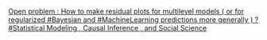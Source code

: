 [Open problem : How to make residual plots for multilevel models ( or for regularized #Bayesian and #MachineLearning predictions more generally ) ?   #Statistical Modeling , Causal Inference , and Social Science](https://qi.tc/qi/112946)